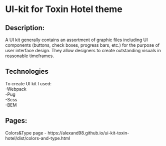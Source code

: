 <h1>UI-kit for Toxin Hotel theme</h1>

<h2>Description:</h2>
A UI kit generally contains an assortment of graphic files including UI components (buttons, check boxes, progress bars, etc.) for the purpose of user interface design. They allow designers to create outstanding visuals in reasonable timeframes.

<h2>Technologies</h2>
To create UI kit I used:<br>
-Webpack<br>
-Pug<br>
-Scss<br>
-BEM


<h2>Pages:</h2>
Colors&Type page - https://alexand98.github.io/ui-kit-toxin-hotel/dist/colors-and-type.html<br>